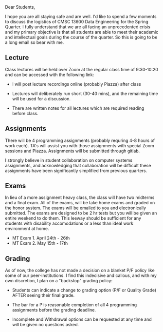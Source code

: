 Dear Students,

I hope you are all staying safe and are well. I'd like to spend a few moments to discuss the logistics of CMSC 13600 Data Engineering for the Spring Quarter. I fully understand that we are all facing an unprecedented crisis and my primary objective is that all students are able to meet their academic and intellectual goals during the course of the quarter. So this is going to be a long email so bear with me.

## Lecture
Class lectures will be held over Zoom at the regular class time of 9:30-10:20 and can be accessed with the following link:
<link>

* I will post lecture recordings online (probably Piazza) after class

* Lectures will deliberately run short (30-40 mins), and the remaining time will be used for a discussion.

* There are written notes for all lectures which are required reading before class. 

## Assignments
There will be 4 programming assignments (probably requring 4-8 hours of work each). TA's will assist you with those assignments with special Zoom sessions and Piazza. Assignments will be submitted through gitlab. 

I strongly believe in student collaboration on computer systems assignments, and acknowledging that collaboration will be difficult these assignments have been significantly simplified from previous quarters.

## Exams
In lieu of a more assignment heavy class, the class will have two midterms and a final exam. All of the exams, will be take home exams and graded on the honor system. The exams will be emailed to you and electronically submitted. The exams are designed to be 2 hr tests but you will be given an entire weekend to do them. This leeway should be sufficient for any students with disability accomodations or a less than ideal work environment at home.

* MT Exam 1. April 24th - 26th
* MT Exam 2. May 15th - 17th

## Grading
As of now, the college has not made a decision on a blanket P/F policy like some of our peer-institutions. I find this indecisive and callous, and with my own discretion, I plan on a "backstop" grading policy:

* Students can indicate a change to grading option (P/F or Quality Grade) AFTER seeing their final grade. 

* The bar for a P is reasonable completion of all 4 programming assignments before the grading deadline. 

* Incomplete and Withdrawal options can be requested at any time and will be given no questions asked.